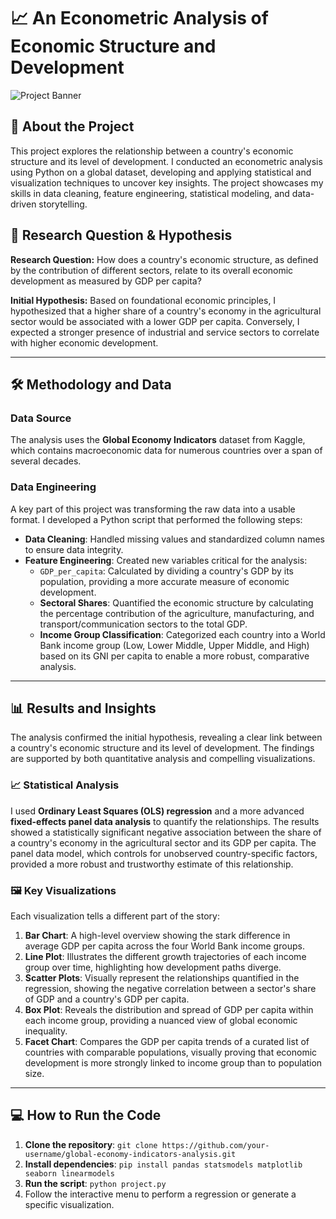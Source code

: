 
# 📈 An Econometric Analysis of Economic Structure and Development

![Project Banner]([link/to/your/banner.png](ProjectBanner.png))

## 📌 About the Project

This project explores the relationship between a country's economic structure and its level of development. I conducted an econometric analysis using Python on a global dataset, developing and applying statistical and visualization techniques to uncover key insights. The project showcases my skills in data cleaning, feature engineering, statistical modeling, and data-driven storytelling.

## 🚀 Research Question & Hypothesis

**Research Question:** How does a country's economic structure, as defined by the contribution of different sectors, relate to its overall economic development as measured by GDP per capita?

**Initial Hypothesis:** Based on foundational economic principles, I hypothesized that a higher share of a country's economy in the agricultural sector would be associated with a lower GDP per capita. Conversely, I expected a stronger presence of industrial and service sectors to correlate with higher economic development.

---

## 🛠️ Methodology and Data

### Data Source
The analysis uses the **Global Economy Indicators** dataset from Kaggle, which contains macroeconomic data for numerous countries over a span of several decades.

### Data Engineering
A key part of this project was transforming the raw data into a usable format. I developed a Python script that performed the following steps:
- **Data Cleaning**: Handled missing values and standardized column names to ensure data integrity.
- **Feature Engineering**: Created new variables critical for the analysis:
    - `GDP_per_capita`: Calculated by dividing a country's GDP by its population, providing a more accurate measure of economic development.
    - **Sectoral Shares**: Quantified the economic structure by calculating the percentage contribution of the agriculture, manufacturing, and transport/communication sectors to the total GDP.
    - **Income Group Classification**: Categorized each country into a World Bank income group (Low, Lower Middle, Upper Middle, and High) based on its GNI per capita to enable a more robust, comparative analysis.

---

## 📊 Results and Insights

The analysis confirmed the initial hypothesis, revealing a clear link between a country's economic structure and its level of development. The findings are supported by both quantitative analysis and compelling visualizations.

### 📈 Statistical Analysis
I used **Ordinary Least Squares (OLS) regression** and a more advanced **fixed-effects panel data analysis** to quantify the relationships. The results showed a statistically significant negative association between the share of a country's economy in the agricultural sector and its GDP per capita. The panel data model, which controls for unobserved country-specific factors, provided a more robust and trustworthy estimate of this relationship.

### 🖼️ Key Visualizations
Each visualization tells a different part of the story:

1.  **Bar Chart**: A high-level overview showing the stark difference in average GDP per capita across the four World Bank income groups. 
2.  **Line Plot**: Illustrates the different growth trajectories of each income group over time, highlighting how development paths diverge. 
3.  **Scatter Plots**: Visually represent the relationships quantified in the regression, showing the negative correlation between a sector's share of GDP and a country's GDP per capita. 
4.  **Box Plot**: Reveals the distribution and spread of GDP per capita within each income group, providing a nuanced view of global economic inequality. 
5.  **Facet Chart**: Compares the GDP per capita trends of a curated list of countries with comparable populations, visually proving that economic development is more strongly linked to income group than to population size. 

---

## 💻 How to Run the Code

1.  **Clone the repository**: `git clone https://github.com/your-username/global-economy-indicators-analysis.git`
2.  **Install dependencies**: `pip install pandas statsmodels matplotlib seaborn linearmodels`
3.  **Run the script**: `python project.py`
4.  Follow the interactive menu to perform a regression or generate a specific visualization.
